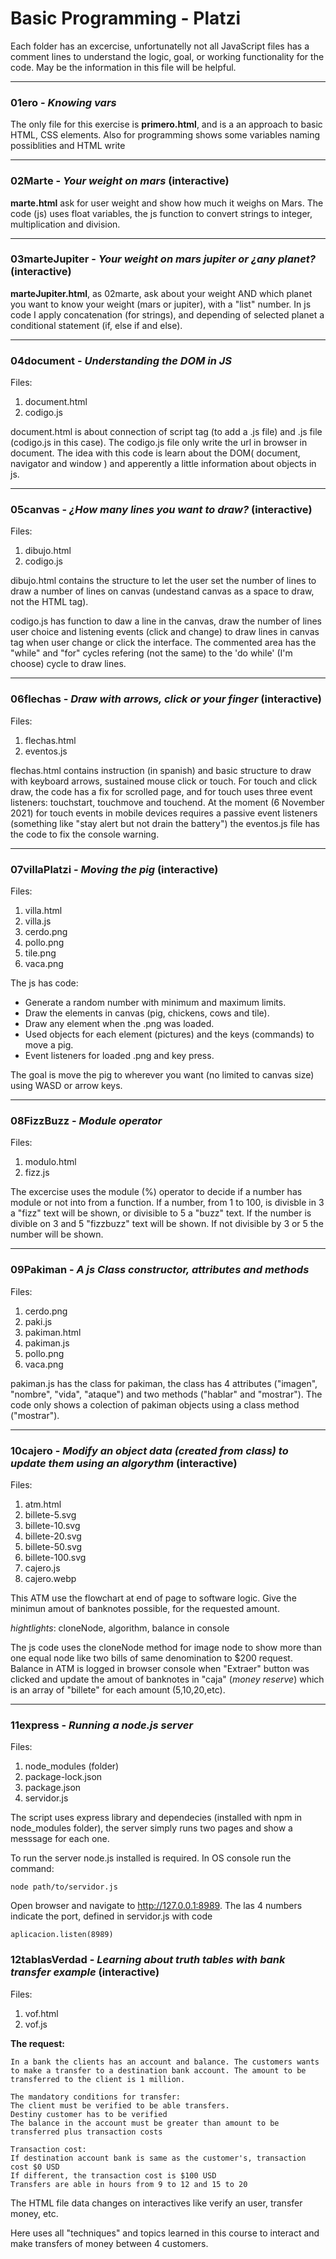# Basic Programming - Platzi

Each folder has an excercise, unfortunatelly not all JavaScript files has a comment lines to understand the logic, goal, or working functionality for the code. May be the information in this file will be helpful.

---

### 01ero - _Knowing vars_

The only file for this exercise is **primero.html**, and is a an approach to basic HTML, CSS elements. Also for programming shows some variables naming possiblities and HTML write

---

### 02Marte - _Your weight on mars_ (interactive)

**marte.html** ask for user weight and show how much it weighs on Mars. The code (js) uses float variables, the js function to convert strings to integer, multiplication and division.

---

### 03marteJupiter - _Your weight on mars jupiter or ¿any planet?_ (interactive)

**marteJupiter.html**, as 02marte, ask about your weight AND which planet you want to know your weight (mars or jupiter), with a "list" number. In js code I apply concatenation (for strings), and depending of selected planet a conditional statement (if, else if and else).

---

### 04document - _Understanding the DOM in JS_

Files:

1. document.html
1. codigo.js

document.html is about connection of script tag (to add a .js file) and .js file (codigo.js in this case). The codigo.js file only write the url in browser in document. The idea with this code is learn about the DOM( document, navigator and window ) and apperently a little information about objects in js.

---

### 05canvas - _¿How many lines you want to draw?_ (interactive)

Files:

1. dibujo.html
1. codigo.js

dibujo.html contains the structure to let the user set the number of lines to draw a number of lines on canvas (undestand canvas as a space to draw, not the HTML tag).

codigo.js has function to daw a line in the canvas, draw the number of lines user choice and listening events (click and change) to draw lines in canvas tag when user change or click the interface. The commented area has the "while" and "for" cycles refering (not the same) to the 'do while' (I'm choose) cycle to draw lines.

---

### 06flechas - _Draw with arrows, click or your finger_ (interactive)

Files:

1. flechas.html
1. eventos.js

flechas.html contains instruction (in spanish) and basic structure to draw with keyboard arrows, sustained mouse click or touch. For touch and click draw, the code has a fix for scrolled page, and for touch uses three event listeners: touchstart, touchmove and touchend. At the moment (6 November 2021) for touch events in mobile devices requires a passive event listeners (something like "stay alert but not drain the battery") the eventos.js file has the code to fix the console warning.

---

### 07villaPlatzi - _Moving the pig_ (interactive)

Files:

1. villa.html
1. villa.js
1. cerdo.png
1. pollo.png
1. tile.png
1. vaca.png

The js has code:

-   Generate a random number with minimum and maximum limits.
-   Draw the elements in canvas (pig, chickens, cows and tile).
-   Draw any element when the .png was loaded.
-   Used objects for each element (pictures) and the keys (commands) to move a pig.
-   Event listeners for loaded .png and key press.

The goal is move the pig to wherever you want (no limited to canvas size) using WASD or arrow keys.

---

### 08FizzBuzz - _Module operator_

Files:

1. modulo.html
1. fizz.js

The excercise uses the module (%) operator to decide if a number has module or not into from a function. If a number, from 1 to 100, is divisble in 3 a "fizz" text will be shown, or divisible to 5 a "buzz" text. If the number is divible on 3 and 5 "fizzbuzz" text will be shown. If not divisible by 3 or 5 the number will be shown.

---

### 09Pakiman - _A js Class constructor, attributes and methods_

Files:

1. cerdo.png
1. paki.js
1. pakiman.html
1. pakiman.js
1. pollo.png
1. vaca.png

pakiman.js has the class for pakiman, the class has 4 attributes ("imagen", "nombre", "vida", "ataque") and two methods ("hablar" and "mostrar"). The code only shows a colection of pakiman objects using a class method ("mostrar").

---

### 10cajero - _Modify an object data (created from class) to update them using an algorythm_ (interactive)

Files:

1. atm.html
1. billete-5.svg
1. billete-10.svg
1. billete-20.svg
1. billete-50.svg
1. billete-100.svg
1. cajero.js
1. cajero.webp

This ATM use the flowchart at end of page to software logic. Give the minimun amout of banknotes possible, for the requested amount.

_hightlights_: cloneNode, algorithm, balance in console

The js code uses the cloneNode method for image node to show more than one equal node like two bills of same denomination to $200 request. Balance in ATM is logged in browser console when "Extraer" button was clicked and update the amout of banknotes in "caja" (_money reserve_) which is an array of "billete" for each amount (5,10,20,etc).

---

### 11express - _Running a node.js server_

Files:

1. node_modules (folder)
1. package-lock.json
1. package.json
1. servidor.js

The script uses express library and dependecies (installed with npm in node_modules folder), the server simply runs two pages and show a messsage for each one.

To run the server node.js installed is required. In OS console run the command:

`node path/to/servidor.js`

Open browser and navigate to http://127.0.0.1:8989. The las 4 numbers indicate the port, defined in servidor.js with code

`aplicacion.listen(8989)`

### 12tablasVerdad - _Learning about truth tables with bank transfer example_ (interactive)

Files:

1. vof.html
1. vof.js

**The request:**

    In a bank the clients has an account and balance. The customers wants to make a transfer to a destination bank account. The amount to be transferred to the client is 1 million.

    The mandatory conditions for transfer:
    The client must be verified to be able transfers.
    Destiny customer has to be verified
    The balance in the account must be greater than amount to be transferred plus transaction costs

    Transaction cost:
    If destination account bank is same as the customer's, transaction cost $0 USD
    If different, the transaction cost is $100 USD
    Transfers are able in hours from 9 to 12 and 15 to 20

The HTML file data changes on interactives like verify an user, transfer money, etc.

Here uses all "techniques" and topics learned in this course to interact and make transfers of money between 4 customers.
